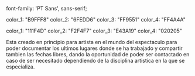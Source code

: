 <!-- Fuentes(google fonts) -->
<link rel="preconnect" href="https://fonts.googleapis.com">
<link rel="preconnect" href="https://fonts.gstatic.com" crossorigin>
<link href="https://fonts.googleapis.com/css2?family=PT+Sans:ital,wght@0,400;0,700;1,400;1,700&display=swap" rel="stylesheet">
 
 
font-family: 'PT Sans', sans-serif;

<!-- Colors Modo Claro -->

color_1: "B9FFF8" <!--Azul Clarito-->
color_2: "6FEDD6" <!--Verde Clarito-->
color_3: "FF9551" <!-- Naranja Melon -->
color_4: "FF4A4A" <!-- Rojito Mamey -->

<!-- Colors Modo Oscuro -->

color_1: "111F4D" <!--Azul Oscuro para para el fondo-->
color_2: "F2F4F7" <!--Casi Blanco-->
color_3: "E43A19" <!-- Rojito Mamey parecido al modo claro -->
color_4: "020205" <!-- Negro NavBar -->

<!-- Logo (sitka Display font) -->

Esta creado en principio para artista en el mundo del espectaculo para poder documentar los ultimos lugares donde se ha trabajado
y compartir tambien las fechas libres, dando la oportunidad de poder ser contactado en caso de ser necesitado dependiendo de la
disciplina artistica en la que se especializa.

